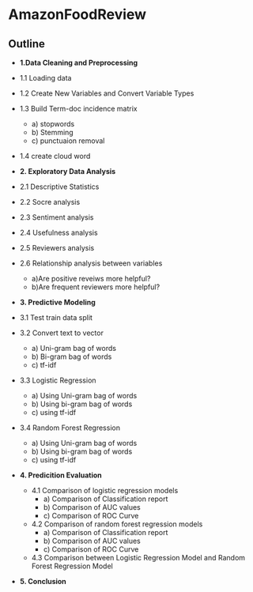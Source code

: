 # AmazonFoodReview

## Outline
- <b>1.Data Cleaning and Preprocessing</b>  
 - 1.1 Loading data               
 - 1.2 Create New Variables and Convert Variable Types             
 - 1.3 Build Term-doc incidence matrix            
    - a) stopwords              
    - b) Stemming                  
    - c) punctuaion removal               
 - 1.4 create cloud word             
             
                 
- <b>2. Exploratory Data Analysis</b>      
 - 2.1 Descriptive Statistics                
 - 2.2 Socre analysis                 
 - 2.3 Sentiment analysis          
 - 2.4 Usefulness analysis        
 - 2.5 Reviewers analysis         
 - 2.6 Relationship analysis between variables
   - a)Are positive reveiws more helpful?
   - b)Are frequent reviewers more helpful? 
             
             
- <b>3. Predictive Modeling</b>   
 - 3.1 Test train data split                   
 - 3.2 Convert text to vector                 
     - a) Uni-gram bag of words
     - b) Bi-gram bag of words
     - c) tf-idf
 - 3.3 Logistic Regression
   - a) Using Uni-gram bag of words
   - b) Using bi-gram bag of words
   - c) using tf-idf
 - 3.4 Random Forest Regression              
   - a) Using Uni-gram bag of words
   - b) Using bi-gram bag of words
   - c) using tf-idf                   
                   
                   
- <b>4. Predicition Evaluation</b>       
    - 4.1 Comparison of logistic regression models
        - a) Comparison of Classification report         
        - b) Comparison of AUC values
        - c) Comparison of ROC Curve
    - 4.2 Comparison of random forest regression models
        - a) Comparison of Classification report         
        - b) Comparison of AUC values
        - c) Comparison of ROC Curve
    - 4.3 Comparison between Logistic Regression Model and Random Forest Regression Model   
                 
                 
- <b>5. Conclusion</b>  
